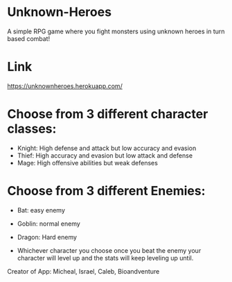 # Unknown-Heroes
A simple RPG game where you fight monsters using unknown heroes in turn based combat!

# Link
https://unknownheroes.herokuapp.com/

# Choose from 3 different character classes:
- Knight: High defense and attack but low accuracy and evasion
- Thief: High accuracy and evasion but low attack and defense
- Mage: High offensive abilities but weak defenses

# Choose from 3 different Enemies:
- Bat: easy enemy
- Goblin:  normal enemy
- Dragon: Hard enemy

- Whichever character you choose once you beat the enemy your character will level up and the stats will keep leveling up until.

Creator of App:
Micheal,
Israel,
Caleb,
Bioandventure
